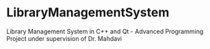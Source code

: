 # LibraryManagementSystem
Library Management System in C++ and Qt - Advanced Programming Project under supervision of Dr. Mahdavi
